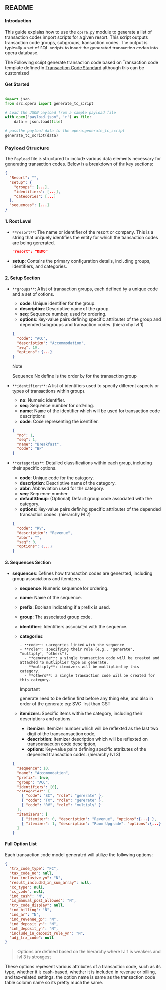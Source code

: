 ## README

#### Introduction

This guide explains how to use the `opera.py` module to generate a list of transaction codes import scripts for a given resort. This script outputs transaction code groups, subgroups, transaction codes. The output is typically a set of SQL scripts to insert the generated transaction codes into opera database.

The Following script generate transaction code based on Transaction code template defined in [Transaction Code Standard](/docs/docs/Transaction%20Code%20Standard.md) although this can be customized

#### Get Started

```python

import json
from src.opera import generate_tc_script

# Load the JSON payload from a sample payload file
with open("payload.json", 'r') as file:
    data = json.load(file)

# passthe payload data to the opera.generate_tc_script
generate_tc_script(data)

```

### Payload Structure

The `Payload` file is structured to include various data elements necessary for generating transaction codes. Below is a breakdown of the key sections:

```json
{
  "Resort": "",
  "setup": {
    "groups": [...],
    "identifiers": [...],
    "categories": [...]
  },
  "sequences": [...]
}
```

#### 1. **Root Level**

- `**resort**`: The name or identifier of the resort or company. This is a string that uniquely identifies the entity for which the transaction codes are being generated.

  ```json
  "resort": "DEMO"
  ```

- **setup**: Contains the primary configuration details, including groups, identifiers, and categories.

#### 2. **Setup Section**

- `**groups**`: A list of transaction groups, each defined by a unique code and a set of options.

  - **code**: Unique identifier for the group.
  - **description**: Descriptive name of the group.
  - **seq**: Sequence number, used for ordering.
  - **options**: Key-value pairs defining specific attributes of the group and depended subgroups and transaction codes. (hierarchy lvl 1)

  ```json
  {
    "code": "ACC",
    "description": "Accommodation",
    "seq": 10,
    "options": {...}
  }
  ```

  > [!NOTE]
  > Sequence No define is the order by for the transaction group

- `**identifiers**`: A list of identifiers used to specify different aspects or types of transactions within groups.

  - **no**: Numeric identifier.
  - **seq**: Sequence number for ordering.
  - **name**: Name of the identifier which will be used for transaction code descriptions
  - **code**: Code representing the identifier.

  ```json
  {
    "no": 1,
    "seq": 1,
    "name": "Breakfast",
    "code": "BF"
  }
  ```

- `**categories**`: Detailed classifications within each group, including their specific options.

  - **code**: Unique code for the category.
  - **description**: Descriptive name of the category.
  - **abbr**: Abbreviation used for the category.
  - **seq**: Sequence number.
  - **defaultGroup**: (Optional) Default group code associated with the category.
  - **options**: Key-value pairs defining specific attributes of the depended transaction codes. (hierarchy lvl 2)

  ```json
  {
    "code": "RV",
    "description": "Revenue",
    "abbr": "",
    "seq": 0,
    "options": {...}
  }
  ```

#### 3. **Sequences Section**

- **sequences**: Defines how transaction codes are generated, including group associations and itemizers.

  - **sequence**: Numeric sequence for ordering.
  - **name**: Name of the sequence.
  - **prefix**: Boolean indicating if a prefix is used.
  - **group**: The associated group code.
  - **identifiers**: Identifiers associated with the sequence.
  - **categories**:

        - **code**: Categories linked with the sequence
        - **role**: specifying their role (e.g., "generate", "multiply", "others").
          - **generate**: a single transaction code will be created and attached to mutliplier type as generate.
          - **multiply**: itemizers will be mutliplied by this category.
          - **others**: a single transaction code will be created for this category.

    > [!IMPORTANT]
    > generate need to be define first before any thing else, and also in order of the generate eg: SVC first than GST

  - **itemizers**: Specific items within the category, including their descriptions and options.
    - **itemizer**: Itemizer number which will be reflexted as the last two digit of the transcansaction code,
    - **description**: Itemizer description which will be reflexted on transcansaction code description,
    - **options**: Key-value pairs defining specific attributes of the depended transaction codes. (hierarchy lvl 3)

  ```json
  {
    "sequence": 10,
    "name": "Accommodation",
    "prefix": true,
    "group": "ACC",
    "identifiers": [0],
    "categories": [
      { "code": "SC", "role": "generate" },
      { "code": "TX", "role": "generate" },
      { "code": "RV", "role": "multiply" }
    ],
    "itemizers": [
      { "itemizer": 0, "description": "Revenue", "options":{...} },
      { "itemizer": 1, "description": "Room Upgrade", "options":{...} }
    ]
  }
  ```

#### Full Option List

Each transaction code model generated will utilize the following options:

```json
{
  "trx_code_type": "FC",
  "tax_code_no": null,
  "tax_inclusive_yn": "N",
  "result_included_in_sum_array": null,
  "cc_type": null,
  "cc_code": null,
  "ind_cash": "N",
  "is_manual_post_allowed": "N",
  "trx_code_display": null,
  "ind_billing": "N",
  "ind_ar": "N",
  "ind_revenue_gp": "N",
  "ind_deposit_yn": "N",
  "inh_deposit_yn": "N",
  "include_in_deposit_rule_yn": "N",
  "adj_trx_code": null
}
```

> Options are defined based on the hierarchy where lvl 1 is weakers and lvl 3 is strongest

These options represent various attributes of a transaction code, such as its type, whether it is cash-based, whether it is included in revenue or billing, and tax-related settings. the option name is same as the transaction code table colomn name so its pretty much the same.
